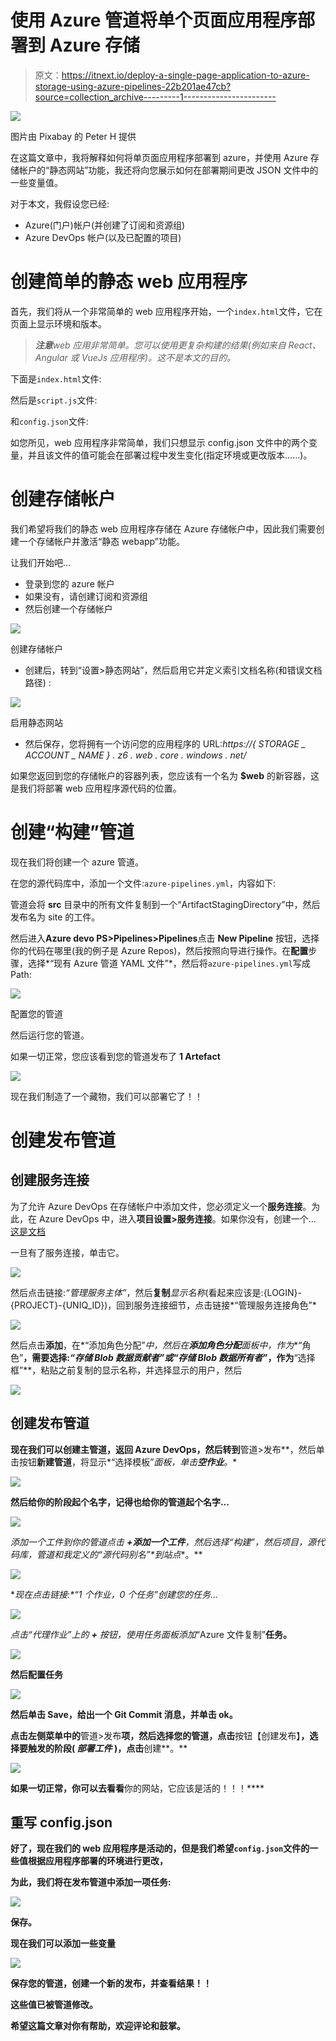 # 使用 Azure 管道将单个页面应用程序部署到 Azure 存储

> 原文：<https://itnext.io/deploy-a-single-page-application-to-azure-storage-using-azure-pipelines-22b201ae47cb?source=collection_archive---------1----------------------->

![](img/1154f6ed4536783e9099312bcd6bbc33.png)

图片由 Pixabay 的 Peter H 提供

在这篇文章中，我将解释如何将单页面应用程序部署到 azure，并使用 Azure 存储帐户的“静态网站”功能，我还将向您展示如何在部署期间更改 JSON 文件中的一些变量值。

对于本文，我假设您已经:

*   Azure(门户)帐户(并创建了订阅和资源组)
*   Azure DevOps 帐户(以及已配置的项目)

# 创建简单的静态 web 应用程序

首先，我们将从一个非常简单的 web 应用程序开始，一个`index.html`文件，它在页面上显示环境和版本。

> ***注意****web 应用非常简单。您可以使用更复杂构建的结果(例如来自 React、Angular 或 VueJs 应用程序)。这不是本文的目的。*

下面是`index.html`文件:

然后是`script.js`文件:

和`config.json`文件:

如您所见，web 应用程序非常简单，我们只想显示 config.json 文件中的两个变量，并且该文件的值可能会在部署过程中发生变化(指定环境或更改版本……)。

# 创建存储帐户

我们希望将我们的静态 web 应用程序存储在 Azure 存储帐户中，因此我们需要创建一个存储帐户并激活“静态 webapp”功能。

让我们开始吧…

*   登录到您的 azure 帐户
*   如果没有，请创建订阅和资源组
*   然后创建一个存储帐户

![](img/698e2a8e865bb5680428078c0f084c16.png)

创建存储帐户

*   创建后，转到“设置>静态网站”，然后启用它并定义索引文档名称(和错误文档路径) :

![](img/fbba0dc511cce74da83af0eab5c71843.png)

启用静态网站

*   然后保存，您将拥有一个访问您的应用程序的 URL:*https://{ STORAGE _ ACCOUNT _ NAME } . z6 . web . core . windows . net/*

如果您返回到您的存储帐户的容器列表，您应该有一个名为 **$web** 的新容器，这是我们将部署 web 应用程序源代码的位置。

# 创建“构建”管道

现在我们将创建一个 azure 管道。

在您的源代码库中，添加一个文件:`azure-pipelines.yml`，内容如下:

管道会将 **src** 目录中的所有文件复制到一个“ArtifactStagingDirectory”中，然后发布名为 site 的工件。

然后进入**Azure devo PS>Pipelines>Pipelines**点击 **New Pipeline** 按钮，选择你的代码在哪里(我的例子是 Azure Repos)，然后按照向导进行操作。在**配置**步骤，选择*“现有 Azure 管道 YAML 文件”*，然后将`azure-pipelines.yml`写成 Path:

![](img/91126fef647864b62ef4e4d1f32d6b55.png)

配置您的管道

然后运行您的管道。

如果一切正常，您应该看到您的管道发布了 **1 Artefact**

![](img/a470b4fcc2a84602f32d37977be09dfd.png)

现在我们制造了一个藏物，我们可以部署它了！！

# 创建发布管道

## 创建服务连接

为了允许 Azure DevOps 在存储帐户中添加文件，您必须定义一个**服务连接**。为此，在 Azure DevOps 中，进入**项目设置>服务连接**。如果你没有，创建一个… [这是文档](https://docs.microsoft.com/en-us/azure/devops/pipelines/library/service-endpoints?view=azure-devops&tabs=yaml)

一旦有了服务连接，单击它。

![](img/e94b2864e2c796ed3763320df03a7731.png)

然后点击链接:*“管理服务主体”*，然后**复制***显示名称*(看起来应该是:{LOGIN}-{PROJECT}-{UNIQ_ID})，回到服务连接细节，点击链接*“管理服务连接角色”*

![](img/88f89a80352f0bbe1e27daa79959edc2.png)

然后点击**添加**，在*“添加角色分配”*中，然后在**添加角色分配**面板中，作为**“角色”**，需要选择:*“存储 Blob 数据贡献者”*或*“存储 Blob 数据所有者”*，作为**“选择框”**，粘贴之前复制的显示名称，并选择显示的用户，然后

**![](img/1cc6051800b6281d2f41e91c03392d64.png)**

## **创建发布管道**

**现在我们可以创建主管道，返回 Azure DevOps，然后转到**管道>发布**，然后单击按钮**新建管道**，将显示*“选择模板”*面板，单击**空作业**。**

**![](img/1502ebae882079036134acf37197a598.png)**

**然后给你的阶段起个名字，记得也给你的管道起个名字…**

**![](img/19f7b3fae3439d345af92bd4b0f0c401.png)**

**添加一个工件到你的管道点击 **+添加一个工件**，然后选择“构建”，然后项目，源代码库，管道和我定义的*“源代码别名”*到**站点**。**

**![](img/3c439576ea25e3ddac05f34a65df581f.png)**

**现在点击链接:*“1 个作业，0 个任务”*创建您的任务…**

**![](img/97a0c28deb2e222e5407deefade3c263.png)**

**点击*“代理作业”*上的 **+** 按钮，使用任务面板添加**“Azure 文件复制”**任务。**

**![](img/7387c49c99668b22dd3defc2b36d0aa8.png)**

**然后配置任务**

**![](img/184adeda4ce0448785a922a81b7f9e8d.png)**

**然后单击 Save，给出一个 Git Commit 消息，并单击 ok。**

**点击左侧菜单中的**管道>发布**项，然后选择您的管道，点击**按钮【创建发布】**，选择要触发的阶段( ***部署工件*** )，点击**创建**。**

**![](img/68afb34cd10eeb0cf31b5bcb695ab652.png)**

**如果一切正常，你可以去看看**你的网站，它应该是活的！！！****

## **重写 config.json**

**好了，现在我们的 web 应用程序是活动的，但是我们希望`config.json`文件的一些值根据应用程序部署的环境进行更改，**

**为此，我们将在发布管道中添加一项任务:**

**![](img/bc05a5d41c972918f3d799a4d4386c14.png)**

**保存。**

**现在我们可以添加一些变量**

**![](img/73e43a71f5bf34c1e8fbe8f906c9b375.png)**

**保存您的管道，创建一个新的发布，并查看结果！！**

**这些值已被管道修改。**

**希望这篇文章对你有帮助，欢迎评论和鼓掌。**